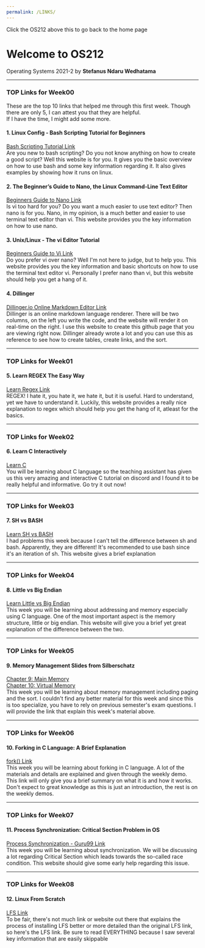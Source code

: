 ```yaml
---
permalink: /LINKS/
---
```


Click the OS212 above this to go back to the home page

# Welcome to OS212

Operating Systems 2021-2
by **Stefanus Ndaru Wedhatama**

---

### TOP Links for Week00

These are the top 10 links that helped me through this first week.
Though there are only 5, I can attest you that they are helpful.  
If I have the time, I might add some more.

#### 1. Linux Config - Bash Scripting Tutorial for Beginners

[Bash Scripting Tutorial Link](https://linuxconfig.org/bash-scripting-tutorial-for-beginners)  
Are you new to bash scripting? Do you not know anything on how to create a good script? Well this website is for you. It gives you the basic overview on how to use bash and some key information regarding it. It also gives examples by showing how it runs on linux.

#### 2. The Beginner’s Guide to Nano, the Linux Command-Line Text Editor

[Beginners Guide to Nano Link](https://www.howtogeek.com/howto/42980/the-beginners-guide-to-nano-the-linux-command-line-text-editor/)  
Is vi too hard for you? Do you want a much easier to use text editor? Then nano is for you. Nano, in my opinion, is a much better and easier to use terminal text editor than vi. This website provides you the key information on how to use nano.

#### 3. Unix/Linux - The vi Editor Tutorial

[Beginners Guide to Vi Link](https://www.tutorialspoint.com/unix/unix-vi-editor.htm)  
Do you prefer vi over nano? Well I'm not here to judge, but to help you. This website provides you the key information and basic shortcuts on how to use the terminal text editor vi. Personally I prefer nano than vi, but this website should help you get a hang of it.

#### 4. Dillinger

[Dillinger.io Online Markdown Editor Link](https://dillinger.io/)  
Dillinger is an online markdown language renderer. There will be two columns, on the left you write the code, and the website will render it on real-time on the right. I use this website to create this github page that you are viewing right now. Dillinger already wrote a lot and you can use this as reference to see how to create tables, create links, and the sort.

---

### TOP Links for Week01

#### 5. Learn REGEX The Easy Way

[Learn Regex Link](https://github.com/ziishaned/learn-regex)  
REGEX! I hate it, you hate it, we hate it, but it is useful. Hard to understand, yet we have to understand it. Luckily, this website provides a really nice explanation to regex which should help you get the hang of it, atleast for the basics. 

---

### TOP Links for Week02

#### 6. Learn C Interactively

[Learn C](https://www.learn-c.org/)  
You will be learning about C language so the teaching assistant has given us this very amazing and interactive C tutorial on discord and I found it to be really helpful and informative. Go try it out now!

---

### TOP Links for Week03

#### 7. SH vs BASH

[Learn SH vs BASH](https://www.baeldung.com/linux/sh-vs-bash)  
I had problems this week because I can't tell the difference between sh and bash. Apparently, they are different! It's recommended to use bash since it's an iteration of sh. This website gives a brief explanation

---

### TOP Links for Week04

#### 8. Little vs Big Endian

[Learn Little vs Big Endian](https://www.section.io/engineering-education/what-is-little-endian-and-big-endian/)  
This week you will be learning about addressing and memory especially using C language. One of the most important aspect is the memory structure, little or big endian. This website will give you a brief yet great explanation of the difference between the two.

---

### TOP Links for Week05

#### 9. Memory Management Slides from Silberschatz

[Chapter 9: Main Memory](https://view.officeapps.live.com/op/view.aspx?src=https%3A%2F%2Fwww.os-book.com%2FOS10%2Fslide-dir%2FPPTX-dir%2Fch9.pptx&wdOrigin=BROWSELINK)  
[Chapter 10: Virtual Memory](https://view.officeapps.live.com/op/view.aspx?src=https%3A%2F%2Fwww.os-book.com%2FOS10%2Fslide-dir%2FPPTX-dir%2Fch10.pptx&wdOrigin=BROWSELINK)  
This week you will be learning about memory management including paging and the sort. I couldn't find any better material for this week and since this is too specialize, you have to rely on previous semester's exam questions. I will provide the link that explain this week's material above.  

---

### TOP Links for Week06

#### 10. Forking in C Language: A Brief Explanation

[fork() Link](https://www.geeksforgeeks.org/fork-system-call/)  
This week you will be learning about forking in C language. A lot of the materials and details are explained and given through the weekly demo. This link will only give you a brief summary on what it is and how it works. Don't expect to great knowledge as this is just an introduction, the rest is on the weekly demos. 


---

### TOP Links for Week07

#### 11. Process Synchronization: Critical Section Problem in OS

[Process Synchronization - Guru99 Link](https://www.guru99.com/process-synchronization.html)  
This week you will be learning about synchronization. We will be discussing a lot regarding Critical Section which leads towards the so-called race condition. This website should give some early help regarding this issue.  

---

### TOP Links for Week08

#### 12. Linux From Scratch

[LFS Link](https://www.linuxfromscratch.org/lfs/view/11.0/index.html)  
To be fair, there's not much link or website out there that explains the process of installing LFS better or more detailed than the original LFS link, so here's the LFS link. Be sure to read EVERYTHING because I saw several key information that are easily skippable
